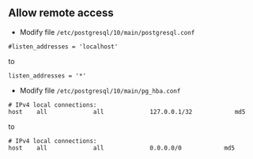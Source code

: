 ## Allow remote access

- Modify file `/etc/postgresql/10/main/postgresql.conf`

~~~
#listen_addresses = 'localhost'
~~~

to 

~~~
listen_addresses = '*'
~~~

- Modify file `/etc/postgresql/10/main/pg_hba.conf`

~~~
# IPv4 local connections:
host    all             all             127.0.0.1/32            md5
~~~

to 

~~~
# IPv4 local connections:
host    all             all             0.0.0.0/0            md5
~~~
